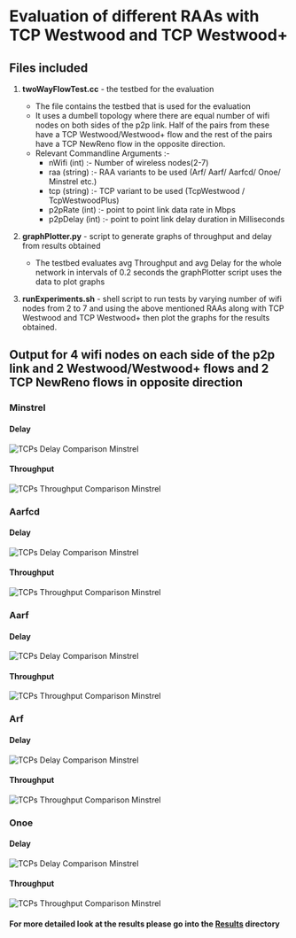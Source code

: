 # Evaluation of different RAAs with TCP Westwood and TCP Westwood+

## Files included 

1. **twoWayFlowTest.cc** - the testbed for the evaluation
    * The file contains the testbed that is used for the evaluation
    * It uses a dumbell topology where there are equal number of wifi nodes on both sides of the p2p link. Half of the pairs from these have a TCP Westwood/Westwood+ flow and the rest of the pairs have a TCP NewReno flow in the opposite direction.
    * Relevant Commandline Arguments :-
        * nWifi (int) :- Number of wireless nodes(2-7)
        * raa (string) :- RAA variants to be used  (Arf/ Aarf/ Aarfcd/ Onoe/ Minstrel etc.)
        * tcp (string) :- TCP variant to be used (TcpWestwood / TcpWestwoodPlus)
        * p2pRate (int) :- point to point link data rate in Mbps
        * p2pDelay (int) :- point to point link delay duration in Milliseconds

2. **graphPlotter.py** - script to generate graphs of throughput and delay from results obtained 
    * The testbed evaluates avg Throughput and avg Delay for the whole network in intervals of 0.2 seconds the graphPlotter script uses the data to plot graphs
3. **runExperiments.sh** - shell script to run tests by varying number of wifi nodes from 2 to 7 and using the above mentioned RAAs along with TCP Westwood and TCP Westwood+ then plot the graphs for the results obtained.

## Output for 4 wifi nodes on each side of the p2p link and 2 Westwood/Westwood+ flows and 2 TCP NewReno flows in opposite direction

### Minstrel
   #### Delay
![TCPs Delay Comparison Minstrel](https://github.com/aps-y/Evaluation-of-different-RAAs-with-TCP-Westwood-and-TCP-Westwood-/blob/main/ReadmeResults/4nodes/Delay/Minstrel.png)
   #### Throughput
![TCPs Throughput Comparison Minstrel](https://github.com/aps-y/Evaluation-of-different-RAAs-with-TCP-Westwood-and-TCP-Westwood-/blob/main/ReadmeResults/4nodes/Throughput/Minstrel.png)

### Aarfcd
   #### Delay
![TCPs Delay Comparison Minstrel](https://github.com/aps-y/Evaluation-of-different-RAAs-with-TCP-Westwood-and-TCP-Westwood-/blob/main/ReadmeResults/4nodes/Delay/Aarfcd.png)
   #### Throughput
![TCPs Throughput Comparison Minstrel](https://github.com/aps-y/Evaluation-of-different-RAAs-with-TCP-Westwood-and-TCP-Westwood-/blob/main/ReadmeResults/4nodes/Throughput/Aarfcd.png)

### Aarf
   #### Delay
![TCPs Delay Comparison Minstrel](https://github.com/aps-y/Evaluation-of-different-RAAs-with-TCP-Westwood-and-TCP-Westwood-/blob/main/ReadmeResults/4nodes/Delay/Aarf.png)
   #### Throughput
![TCPs Throughput Comparison Minstrel](https://github.com/aps-y/Evaluation-of-different-RAAs-with-TCP-Westwood-and-TCP-Westwood-/blob/main/ReadmeResults/4nodes/Throughput/Aarf.png)

### Arf
   #### Delay
![TCPs Delay Comparison Minstrel](https://github.com/aps-y/Evaluation-of-different-RAAs-with-TCP-Westwood-and-TCP-Westwood-/blob/main/ReadmeResults/4nodes/Delay/Arf.png)
   #### Throughput
![TCPs Throughput Comparison Minstrel](https://github.com/aps-y/Evaluation-of-different-RAAs-with-TCP-Westwood-and-TCP-Westwood-/blob/main/ReadmeResults/4nodes/Throughput/Arf.png)

### Onoe
   #### Delay
![TCPs Delay Comparison Minstrel](https://github.com/aps-y/Evaluation-of-different-RAAs-with-TCP-Westwood-and-TCP-Westwood-/blob/main/ReadmeResults/4nodes/Delay/Onoe.png)
   #### Throughput
![TCPs Throughput Comparison Minstrel](https://github.com/aps-y/Evaluation-of-different-RAAs-with-TCP-Westwood-and-TCP-Westwood-/blob/main/ReadmeResults/4nodes/Throughput/Onoe.png)

#### For more detailed look at the results please go into the [Results](https://github.com/aps-y/Evaluation-of-different-RAAs-with-TCP-Westwood-and-TCP-Westwood-/tree/main/Results) directory
